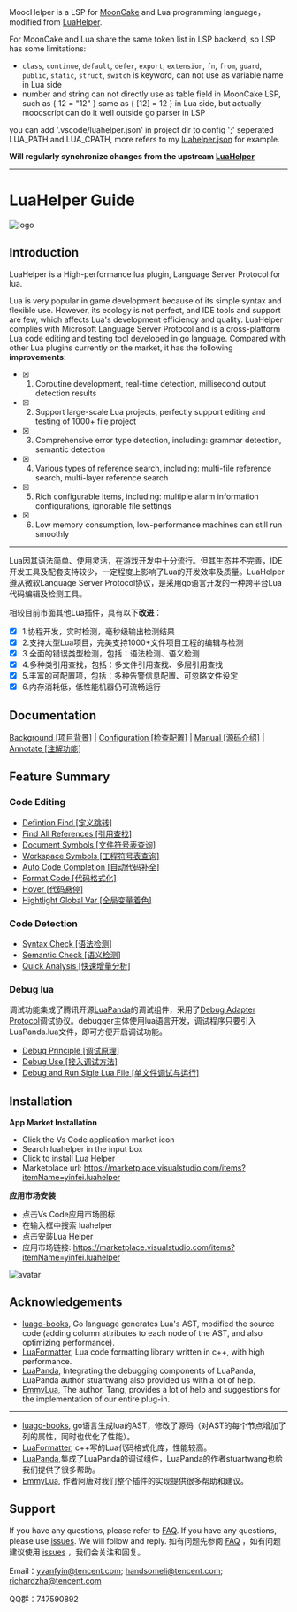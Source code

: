 MoocHelper is a LSP for [MoonCake](https://github.com/lalawue/mooncake) and Lua programming language，modified from [LuaHelper](https://github.com/Tencent/LuaHelper).

For MoonCake and Lua share the same token list in LSP backend, so LSP has some limitations:
- `class`, `continue`, `default`, `defer`, `export`, `extension`, `fn`, `from`, `guard`, `public`, `static`, `struct`, `switch` is keyword, can not use as variable name in Lua side
- number and string can not directly use as table field in MoonCake LSP, such as { 12 = "12" } same as { [12] = 12 } in Lua side, but actually moocscript can do it well outside go parser in LSP

you can add '.vscode/luahelper.json' in project dir to config ';' seperated LUA_PATH and LUA_CPATH, more refers to my [luahelper.json](luahelper.json) for example.

**Will regularly synchronize changes from the upstream [LuaHelper](https://github.com/Tencent/LuaHelper)**

---

# LuaHelper Guide
![logo](/docs/images/logo.png)
## Introduction

LuaHelper is a High-performance lua plugin, Language Server Protocol for lua.

Lua is very popular in game development because of its simple syntax and flexible use. However, its ecology is not perfect, and IDE  tools and  support are few, which affects Lua's development efficiency and quality. LuaHelper complies with Microsoft Language Server Protocol and is a cross-platform Lua code editing and testing tool developed in go language.
Compared with other Lua plugins currently on the market, it has the following **improvements**:

- [X] 1. Coroutine development, real-time detection, millisecond output detection results
- [X] 2. Support large-scale Lua projects, perfectly support editing and testing of 1000+ file project 
- [X] 3. Comprehensive error type detection, including: grammar detection, semantic detection 
- [X] 4. Various types of reference search, including: multi-file reference search, multi-layer reference search 
- [X] 5. Rich configurable items, including: multiple alarm information configurations, ignorable file settings 
- [X] 6. Low memory consumption, low-performance machines can still run smoothly


--------------------------------------------------------------------------------------------------------------------
Lua因其语法简单、使用灵活，在游戏开发中十分流行。但其生态并不完善，IDE开发工具及配套支持较少，一定程度上影响了Lua的开发效率及质量。LuaHelper遵从微软Language Server Protocol协议，是采用go语言开发的一种跨平台Lua代码编辑及检测工具。

相较目前市面其他Lua插件，具有以下**改进**：

- [X] 1.协程开发，实时检测，毫秒级输出检测结果
- [X] 2.支持大型Lua项目，完美支持1000+文件项目工程的编辑与检测
- [X] 3.全面的错误类型检测，包括：语法检测、语义检测
- [X] 4.多种类引用查找，包括：多文件引用查找、多层引用查找
- [X] 5.丰富的可配置项，包括：多种告警信息配置、可忽略文件设定
- [X] 6.内存消耗低，低性能机器仍可流畅运行

## Documentation
[Background [项目背景]](./docs/manual/introduction.md "项目背景介绍") | [Configuration [检查配置]](./docs/manual/config.md "检查配置") | [Manual [源码介绍]](./docs/manual/mainsource.md "源码介绍") | [Annotate [注解功能]](./docs/manual/annotate.md "注解功能")

## Feature Summary

### Code Editing
* [Defintion Find [定义跳转]](./docs/manual/Feature.md/#DefintionFind)
* [Find All References [引用查找]](./docs/manual/Feature.md/#FindAllReferences)
* [Document Symbols [文件符号表查询]](./docs/manual/Feature.md/#DocumentSymbols)
* [Workspace Symbols [工程符号表查询]](./docs/manual/Feature.md/#WorkspaceSymbols)
* [Auto Code Completion [自动代码补全]](./docs/manual/Feature.md/#AutoCodeCompletion)
* [Format Code [代码格式化]](./docs/manual/Feature.md/#FormatCode)
* [Hover [代码悬停]](./docs/manual/Feature.md#Hover)
* [Hightlight Global Var [全局变量着色]](./docs/manual/Feature.md/#HightlightGlobalVar)

### Code Detection
* [Syntax Check [语法检测]](./docs/manual/Feature.md/#SyntaxCheck)
* [Semantic Check [语义检测]](./docs/manual/Feature.md/#SemanticCheck)
* [Quick Analysis [快速增量分析]](./docs/manual/Feature.md/#QuickAnalysis)

### Debug lua
调试功能集成了腾讯开源[LuaPanda](https://github.com/Tencent/LuaPanda)的调试组件，采用了[Debug Adapter Protocol](https://microsoft.github.io/debug-adapter-protocol/)调试协议。debugger主体使用lua语言开发，调试程序只要引入LuaPanda.lua文件，即可方便开启调试功能。
* [Debug Principle [调试原理]](./docs/manual/debugPrinciple.md)
* [Debug Use [接入调试方法]](./docs/manual/usedebug.md)
* [Debug and Run Sigle Lua File [单文件调试与运行]](./docs/manual/debugsinglefile.md)


## Installation
**App Market Installation**
* Click the Vs Code application market icon 
* Search luahelper in the input box 
* Click to install Lua Helper
* Marketplace url: https://marketplace.visualstudio.com/items?itemName=yinfei.luahelper

**应用市场安装**
* 点击Vs Code应用市场图标
* 在输入框中搜索 luahelper
* 点击安装Lua Helper
* 应用市场链接: https://marketplace.visualstudio.com/items?itemName=yinfei.luahelper

![avatar](docs/images/Install.gif)


## Acknowledgements
* [luago-books](https://github.com/zxh0/luago-book), Go language generates Lua's AST, modified the source code (adding column attributes to each node of the AST, and also optimizing performance).
* [LuaFormatter](https://github.com/Koihik/LuaFormatter), Lua code formatting library written in c++, with high performance.
* [LuaPanda](https://github.com/Tencent/LuaPanda), Integrating the debugging components of LuaPanda, LuaPanda author stuartwang also provided us with a lot of help.
* [EmmyLua](https://github.com/EmmyLua), The author, Tang, provides a lot of help and suggestions for the implementation of our entire plug-in.
---

* [luago-books](https://github.com/zxh0/luago-book), go语言生成lua的AST，修改了源码（对AST的每个节点增加了列的属性，同时也优化了性能）。
* [LuaFormatter](https://github.com/Koihik/LuaFormatter), c++写的Lua代码格式化库，性能较高。
* [LuaPanda](https://github.com/Tencent/LuaPanda),集成了LuaPanda的调试组件，LuaPanda的作者stuartwang也给我们提供了很多帮助。
* [EmmyLua](https://github.com/EmmyLua), 作者阿唐对我们整个插件的实现提供很多帮助和建议。


## Support
If you have any questions, please refer to [FAQ](#FAQ). If you have any questions, please use [issues](https://github.com/yinfei8/LuaHelper/issues). We will follow and reply.
如有问题先参阅 [FAQ](#FAQ) ，如有问题建议使用 [issues](https://github.com/yinfei8/LuaHelper/issues) ，我们会关注和回复。

Email：yvanfyin@tencent.com; handsomeli@tencent.com; richardzha@tencent.com

QQ群：747590892

